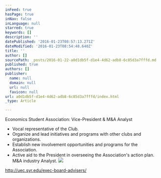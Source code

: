```yaml
---
inFeed: true
hasPage: true
inNav: false
inLanguage: null
starred: true
keywords: []
description: ''
datePublished: '2016-01-23T08:57:13.271Z'
dateModified: '2016-01-23T08:54:48.640Z'
title: ''
author: []
sourcePath: _posts/2016-01-22-a0d1db5f-d1e4-4d62-adb8-6c85d3a7fffd.md
published: true
authors: []
publisher:
  name: null
  domain: null
  url: null
  favicon: null
url: a0d1db5f-d1e4-4d62-adb8-6c85d3a7fffd/index.html
_type: Article

---
```

Economics Student Association: Vice-President & M&A Analyst

* Vocal representative of the Club. 
* Organize and lead initiatives and programs with other clubs and organizations. 
* Establish new involvement opportunities and programs for the Association. 
* Active aid to the President in overseeing the Association's action plan.
M&A industry Analyst.
![](https://the-grid-user-content.s3-us-west-2.amazonaws.com/7aa205bd-e2e6-4232-9ef4-003dae4cbe73.jpg)

http://uec.syr.edu/exec-board-advisers/